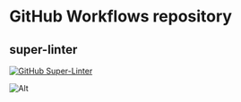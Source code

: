 # GitHub Workflows repository

## super-linter

[![GitHub Super-Linter](https://github.com/thost96/workflows/workflows/Lint%20Code%20Base/badge.svg)](https://github.com/marketplace/actions/super-linter)

![Alt](https://repobeats.axiom.co/api/embed/e5ae0dadba2cb1e5c72f22ed034a3f21aa91b437.svg "Repobeats analytics image")
